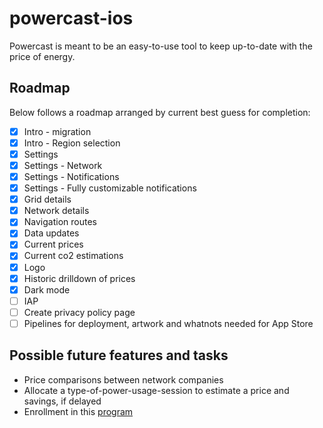 # powercast-ios

Powercast is meant to be an easy-to-use tool to keep up-to-date with the price of energy.

## Roadmap

Below follows a roadmap arranged by current best guess for completion:

 - [x] Intro - migration
 - [x] Intro - Region selection
 - [x] Settings
 - [x] Settings - Network
 - [x] Settings - Notifications
 - [x] Settings - Fully customizable notifications
 - [x] Grid details
 - [x] Network details
 - [x] Navigation routes
 - [x] Data updates
 - [x] Current prices
 - [x] Current co2 estimations
 - [x] Logo
 - [x] Historic drilldown of prices
 - [x] Dark mode
 - [ ] IAP
 - [ ] Create privacy policy page
 - [ ] Pipelines for deployment, artwork and whatnots needed for App Store

## Possible future features and tasks

- Price comparisons between network companies
- Allocate a type-of-power-usage-session to estimate a price and savings, if delayed
- Enrollment in this [program](https://developer.apple.com/app-store/small-business-program/)
